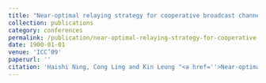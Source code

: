 ```yaml
---
title: "Near-optimal relaying strategy for cooperative broadcast channel"
collection: publications
category: conferences
permalink: /publication/near-optimal-relaying-strategy-for-cooperative-broadcast-channel
date: 1900-01-01
venue: 'ICC’09'
paperurl: ''
citation: 'Haishi Ning, Cong Ling and Kin Leung "<a href=''>Near-optimal relaying strategy for cooperative broadcast channel</a>", ICC’09, Dresden, Germany.'
---
```

